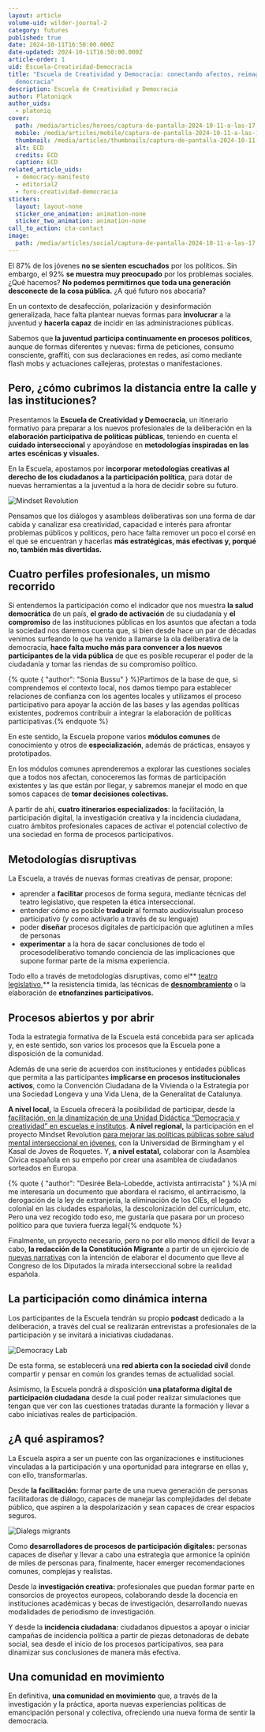 ```yaml
---
layout: article
volume-uid: wilder-journal-2
category: futures
published: true
date: 2024-10-11T16:50:00.000Z
date-updated: 2024-10-11T16:50:00.000Z
article-order: 1
uid: Escuela-Creatividad-Democracia
title: "Escuela de Creatividad y Democracia: conectando afectos, reimaginando la
  democracia"
description: Escuela de Creatividad y Democracia
author: Platoniqck
author_uids:
  - platoniq
cover:
  path: /media/articles/heroes/captura-de-pantalla-2024-10-11-a-las-17.03.21.png
  mobile: /media/articles/mobile/captura-de-pantalla-2024-10-11-a-las-17.03.21.png
  thumbnail: /media/articles/thumbnails/captura-de-pantalla-2024-10-11-a-las-17.03.21.png
  alt: ECD
  credits: ECD
  caption: ECD
related_article_uids:
  - democracy-manifesto
  - editorial2
  - foro-creatividad-democracia
stickers:
  layout: layout-none
  sticker_one_animation: animation-none
  sticker_two_animation: animation-none
call_to_action: cta-contact
image:
  path: /media/articles/social/captura-de-pantalla-2024-10-11-a-las-17.03.21.png
---
```

El 87% de los jóvenes **no se sienten escuchados** por los políticos. Sin embargo, el 92% **se muestra muy preocupado** por los problemas sociales. ¿Qué hacemos? **No podemos permitirnos que toda una generación desconecte de la cosa pública.** ¿A qué futuro nos abocaría?

En un contexto de desafección, polarización y desinformación generalizada, hace falta plantear nuevas formas para **involucrar** a la juventud y **hacerla capaz** de incidir en las administraciones públicas.

Sabemos que **la juventud participa continuamente en procesos políticos**, aunque de formas diferentes y nuevas: firma de peticiones, consumo consciente, graffiti, con sus declaraciones en redes, así como mediante flash mobs y actuaciones callejeras, protestas o manifestaciones.

## Pero, ¿cómo cubrimos la distancia entre la calle y las instituciones?

Presentamos la **Escuela de Creatividad y Democracia**, un itinerario formativo para preparar a los nuevos profesionales de la deliberación en la **elaboración participativa de políticas públicas**, teniendo en cuenta el **cuidado interseccional** y apoyándose en **metodologías inspiradas en las artes escénicas y visuales.** 

En la Escuela, apostamos por **incorporar metodologías creativas al derecho de los ciudadanos a la participación política**, para dotar de nuevas herramientas a la juventud a la hora de decidir sobre su futuro.

![Mindset Revolution](/media/idea_camp_2017_iv_0002.jpg "MR")

Pensamos que los diálogos y asambleas deliberativas son una forma de dar cabida y canalizar esa creatividad, capacidad e interés para afrontar problemas públicos y políticos, pero hace falta remover un poco el corsé en el que se encuentran y hacerlas **más estratégicas, más efectivas y, porqué no, también más divertidas.**

## Cuatro perfiles profesionales, un mismo recorrido

Si entendemos la participación como el indicador que nos muestra **la salud democrática** de un país, **el grado de activación** de su ciudadanía y **el compromiso** de las instituciones públicas en los asuntos que afectan a toda la sociedad nos daremos cuenta que, si bien desde hace un par de décadas venimos surfeando lo que ha venido a llamarse la ola deliberativa de la democracia, **hace falta mucho más para convencer a los nuevos participantes de la vida pública** de que es posible recuperar el poder de la ciudadanía y tomar las riendas de su compromiso político.

{% quote { "author": "Sonia Bussu" } %}Partimos de la base de que, si comprendemos el contexto local, nos damos tiempo para establecer relaciones de confianza con los agentes locales y utilizamos el proceso participativo para apoyar la acción de las bases y las agendas políticas existentes, podremos contribuir a integrar la elaboración de políticas participativas.{% endquote %}

En este sentido, la Escuela propone varios **módulos comunes** de conocimiento y otros de **especialización**, además de prácticas, ensayos y prototipados. 

En los módulos comunes aprenderemos a explorar las cuestiones sociales que a todos nos afectan, conoceremos las formas de participación existentes y las que están por llegar, y sabremos manejar el modo en que somos capaces de **tomar decisiones colectivas.** 

A partir de ahí, **cuatro itinerarios especializados**: la facilitación, la participación digital, la investigación creativa y la incidencia ciudadana, cuatro ámbitos profesionales capaces de activar el potencial colectivo de una sociedad en forma de procesos participativos.

## Metodologías disruptivas

La Escuela, a través de nuevas formas creativas de pensar, propone:

* aprender a **facilitar** procesos de forma segura, mediante técnicas del teatro legislativo, que respeten la ética interseccional.
* entender cómo es posible **traducir** al formato audiovisualun proceso participativo (y como activarlo a través de su lenguaje)
* poder **diseñar** procesos digitales de participación que aglutinen a miles de personas
* **experimentar** a la hora de sacar conclusiones de todo el procesodeliberativo tomando conciencia de las implicaciones que supone formar parte de la misma experiencia.

Todo ello a través de metodologías disruptivas, como el** [teatro legislativo](https://journal.platoniq.net/es/wilder-journal-2/interviews/katy-rubin/),** la resistencia tímida, las técnicas de **[desnombramiento](https://journal.platoniq.net/es/wilder-journal-2/stories/decisionmaking-unnaming-deliberative/)** o la elaboración de **etnofanzines participativos.**

## Procesos abiertos y por abrir

Toda la estrategia formativa de la Escuela está concebida para ser aplicada y, en este sentido, son varios los procesos que la Escuela pone a disposición de la comunidad. 

Además de una serie de acuerdos con instituciones y entidades públicas que permita a las participantes **implicarse en procesos institucionales activos**, como la Convención Ciudadana de la Vivienda o la Estrategia por una Sociedad Longeva y una Vida Llena, de la Generalitat de Catalunya.

**A nivel local,** la Escuela ofrecerá la posibilidad de participar, desde la [facilitación, en la dinamización de una Unidad Didáctica “Democracia y creatividad” en escuelas e institutos](https://journal.platoniq.net/es/wilder-journal-2/learnings/deliberative-assemblies/). **A nivel regional,** la participación en el proyecto Mindset Revolution [para mejorar las políticas públicas sobre salud mental interseccional en jóvenes](https://journal.platoniq.net/es/wilder-journal-2/deep-dives/intersectional-mental-health-support/), con la Universidad de Birmingham y el Kasal de Joves de Roquetes. Y, **a nivel estatal,** colaborar con la Asamblea Cívica española en su empeño por crear una asamblea de ciudadanos sorteados en Europa. 

{% quote { "author": "Desirée Bela-Lobedde, activista antirracista" } %}A mí me interesaría un documento que abordara el racismo, el antirracismo, la derogación de la ley de extranjería, la eliminación de los CIEs, el legado colonial en las ciudades españolas, la descolonización del currículum, etc. Pero una vez recogido todo eso, me gustaría que pasara por un proceso político para que tuviera fuerza legal{% endquote %}

Finalmente, un proyecto necesario, pero no por ello menos difícil de llevar a cabo, **la redacción de la Constitución Migrante** a partir de un ejercicio de [nuevas narrativas](https://journal.platoniq.net/es/wilder-journal-2/deep-dives/dialogos-migrantes-segunda-edicion/) con la intención de elaborar el documento que lleve al Congreso de los Diputados la mirada interseccional sobre la realidad española.

## La participación como dinámica interna

Los participantes de la Escuela tendrán su propio **podcast** dedicado a la deliberación, a través del cual se realizarán entrevistas a profesionales de la participación y se invitará a iniciativas ciudadanas.

![Democracy Lab](/media/p1075087.jpg "DM")

De esta forma, se establecerá una **red abierta con la sociedad civil** donde compartir y pensar en común los grandes temas de actualidad social.

Asimismo, la Escuela pondrá a disposición **una plataforma digital de participación ciudadana** desde la cual poder realizar simulaciones que tengan que ver con las cuestiones tratadas durante la formación y llevar a cabo iniciativas reales de participación.

## ¿A qué aspiramos?

La Escuela aspira a ser un puente con las organizaciones e instituciones vinculadas a la participación y una oportunidad para integrarse en ellas y, con ello, transformarlas. 

Desde **la facilitación:** formar parte de una nueva generación de personas facilitadoras de diálogo, capaces de manejar las complejidades del debate público, que aspiren a la despolarización y sean capaces de crear espacios seguros.

![Dialegs migrants](/media/p1076729.jpg "DM")

Como **desarrolladores de procesos de participación digitales:** personas capaces de diseñar y llevar a cabo una estrategia que armonice la opinión de miles de personas para, finalmente, hacer emerger recomendaciones comunes, complejas y realistas.

Desde la **investigación creativa:** profesionales que puedan formar parte en consorcios de proyectos europeos, colaborando desde la docencia en instituciones académicas y becas de investigación, desarrollando nuevas modalidades de periodismo de investigación.

Y desde la **incidencia ciudadana:** ciudadanos dipuestos a apoyar o iniciar campañas de incidencia política a partir de piezas detonadoras de debate social, sea desde el inicio de los procesos participativos, sea para dinamizar sus conclusiones de manera más efectiva.

## Una comunidad en movimiento

En definitiva, **una comunidad en movimiento** que, a través de la investigación y la práctica, aporta nuevas experiencias políticas de emancipación personal y colectiva, ofreciendo una nueva forma de sentir la democracia.
